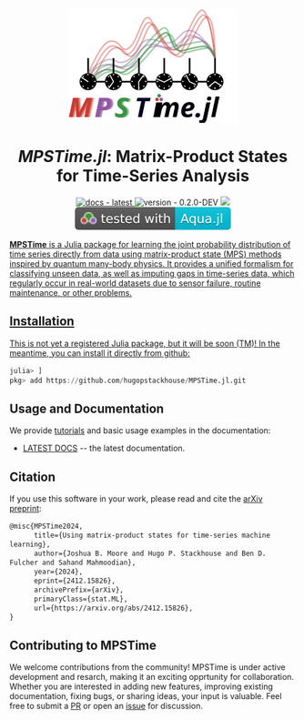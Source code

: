 <p align="center">
  <picture>
    <source srcset="docs/src/assets/logo-dark.svg" media="(prefers-color-scheme: dark)">
    <img src="docs/src/assets/logo.svg" alt="mpstime logo" height="200"/>
  </picture>
</p>


<h1 align="center"><em>MPSTime.jl</em>: Matrix-Product States for Time-Series Analysis</h1>


<p align="center">
  <a href="https://hugopstackhouse.github.io/MPSTime.jl/dev/">
    <img src="https://img.shields.io/badge/docs-latest-2ea44f?" alt="docs - latest">
  </a>
    <img src="https://img.shields.io/badge/version-0.2.0--DEV-blue?" alt="version - 0.2.0-DEV">
  </a>
    <img src="https://github.com/hugopstackhouse/MPSTime.jl/actions/workflows/CI.yml/badge.svg">
  </a>
  <a href="https://github.com/JuliaTesting/Aqua.jl">
    <img src="https://raw.githubusercontent.com/JuliaTesting/Aqua.jl/master/badge.svg">
</p>

__MPSTime__ is a Julia package for learning the joint probability distribution of time series directly from data using matrix-product state (MPS) methods inspired by quantum many-body physics. 
It provides a unified formalism for classifying unseen data, as well as imputing gaps in time-series data, which regularly occur in real-world datasets due to sensor failure, routine maintenance, or other problems.

## Installation
This is not yet a registered Julia package, but it will be soon (TM)! In the meantime, you can install it directly from github:

```Julia
julia> ]
pkg> add https://github.com/hugopstackhouse/MPSTime.jl.git
```

## Usage and Documentation
We provide [tutorials](https://hugopstackhouse.github.io/MPSTime.jl/dev/classification/) and basic usage examples in the documentation:
- [LATEST DOCS](https://hugopstackhouse.github.io/MPSTime.jl/) -- the latest documentation.

## Citation
If you use this software in your work, please read and cite the [arXiv preprint](https://arxiv.org/abs/2412.15826):
```
@misc{MPSTime2024,
      title={Using matrix-product states for time-series machine learning}, 
      author={Joshua B. Moore and Hugo P. Stackhouse and Ben D. Fulcher and Sahand Mahmoodian},
      year={2024},
      eprint={2412.15826},
      archivePrefix={arXiv},
      primaryClass={stat.ML},
      url={https://arxiv.org/abs/2412.15826}, 
}
```

## Contributing to MPSTime
We welcome contributions from the community! 
MPSTime is under active development and resarch, making it an exciting opprtunity for collaboration.
Whether you are interested in adding new features, improving existing documentation, fixing bugs, or sharing ideas, your input is valuable.
Feel free to submit a [PR](https://github.com/hugopstackhouse/MPSTime.jl/pulls) or open an [issue](https://github.com/hugopstackhouse/MPSTime.jl/issues) for discussion.
